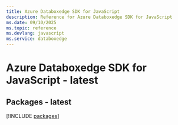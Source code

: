 ```yaml
---
title: Azure Databoxedge SDK for JavaScript
description: Reference for Azure Databoxedge SDK for JavaScript
ms.date: 09/10/2025
ms.topic: reference
ms.devlang: javascript
ms.service: databoxedge
---
```

# Azure Databoxedge SDK for JavaScript - latest
## Packages - latest
[!INCLUDE [packages](databoxedge-index.md)]